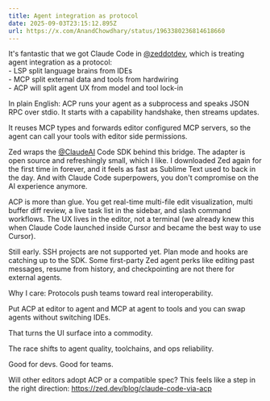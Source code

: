 ```yaml
---
title: Agent integration as protocol
date: 2025-09-03T23:15:12.895Z
url: https://x.com/AnandChowdhary/status/1963380236814618660
---
```


It's fantastic that we got Claude Code in [@zeddotdev](https://x.com/zeddotdev), which is treating agent integration as a protocol:  
\- LSP split language brains from IDEs  
\- MCP split external data and tools from hardwiring  
\- ACP will split agent UX from model and tool lock-in  
  
In plain English: ACP runs your agent as a subprocess and speaks JSON RPC over stdio. It starts with a capability handshake, then streams updates.  
  
It reuses MCP types and forwards editor configured MCP servers, so the agent can call your tools with editor side permissions.  
  
Zed wraps the [@ClaudeAI](https://x.com/ClaudeAI) Code SDK behind this bridge. The adapter is open source and refreshingly small, which I like. I downloaded Zed again for the first time in forever, and it feels as fast as Sublime Text used to back in the day. And with Claude Code superpowers, you don't compromise on the AI experience anymore.  
  
ACP is more than glue. You get real-time multi-file edit visualization, multi buffer diff review, a live task list in the sidebar, and slash command workflows. The UX lives in the editor, not a terminal (we already knew this when Claude Code launched inside Cursor and became the best way to use Cursor).  
  
Still early. SSH projects are not supported yet. Plan mode and hooks are catching up to the SDK. Some first-party Zed agent perks like editing past messages, resume from history, and checkpointing are not there for external agents.  
  
Why I care: Protocols push teams toward real interoperability.  
  
Put ACP at editor to agent and MCP at agent to tools and you can swap agents without switching IDEs.  
  
That turns the UI surface into a commodity.  
  
The race shifts to agent quality, toolchains, and ops reliability.  
  
Good for devs. Good for teams.  
  
Will other editors adopt ACP or a compatible spec? This feels like a step in the right direction: <https://zed.dev/blog/claude-code-via-acp>
